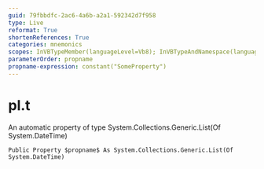 ```yaml
---
guid: 79fbbdfc-2ac6-4a6b-a2a1-592342d7f958
type: Live
reformat: True
shortenReferences: True
categories: mnemonics
scopes: InVBTypeMember(languageLevel=Vb8); InVBTypeAndNamespace(languageLevel=Vb8)
parameterOrder: propname
propname-expression: constant("SomeProperty")
---
```


# pl.t

An automatic property of type System.Collections.Generic.List(Of System.DateTime)

```
Public Property $propname$ As System.Collections.Generic.List(Of System.DateTime)
```
